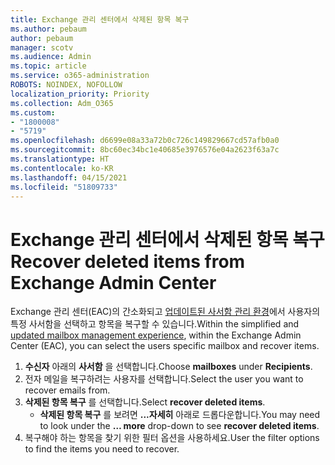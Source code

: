 ```yaml
---
title: Exchange 관리 센터에서 삭제된 항목 복구
ms.author: pebaum
author: pebaum
manager: scotv
ms.audience: Admin
ms.topic: article
ms.service: o365-administration
ROBOTS: NOINDEX, NOFOLLOW
localization_priority: Priority
ms.collection: Adm_O365
ms.custom:
- "1800008"
- "5719"
ms.openlocfilehash: d6699e08a33a72b0c726c149829667cd57afb0a0
ms.sourcegitcommit: 8bc60ec34bc1e40685e3976576e04a2623f63a7c
ms.translationtype: HT
ms.contentlocale: ko-KR
ms.lasthandoff: 04/15/2021
ms.locfileid: "51809733"
---
```

# <a name="recover-deleted-items-from-exchange-admin-center"></a><span data-ttu-id="49b21-102">Exchange 관리 센터에서 삭제된 항목 복구</span><span class="sxs-lookup"><span data-stu-id="49b21-102">Recover deleted items from Exchange Admin Center</span></span>

<span data-ttu-id="49b21-103">Exchange 관리 센터(EAC)의 간소화되고 [업데이트된 사서함 관리 환경](https://admin.exchange.microsoft.com/#/mailboxes)에서 사용자의 특정 사서함을 선택하고 항목을 복구할 수 있습니다.</span><span class="sxs-lookup"><span data-stu-id="49b21-103">Within the simplified and [updated mailbox management experience](https://admin.exchange.microsoft.com/#/mailboxes), within the Exchange Admin Center (EAC), you can select the users specific mailbox and recover items.</span></span>

1. <span data-ttu-id="49b21-104">**수신자** 아래의 **사서함** 을 선택합니다.</span><span class="sxs-lookup"><span data-stu-id="49b21-104">Choose **mailboxes** under **Recipients**.</span></span>
2. <span data-ttu-id="49b21-105">전자 메일을 복구하려는 사용자를 선택합니다.</span><span class="sxs-lookup"><span data-stu-id="49b21-105">Select the user you want to recover emails from.</span></span>
3. <span data-ttu-id="49b21-106">**삭제된 항목 복구** 를 선택합니다.</span><span class="sxs-lookup"><span data-stu-id="49b21-106">Select **recover deleted items**.</span></span>
    - <span data-ttu-id="49b21-107">**삭제된 항목 복구** 를 보려면 **...자세히** 아래로 드롭다운합니다.</span><span class="sxs-lookup"><span data-stu-id="49b21-107">You may need to look under the **… more** drop-down to see **recover deleted items**.</span></span>
4. <span data-ttu-id="49b21-108">복구해야 하는 항목을 찾기 위한 필터 옵션을 사용하세요.</span><span class="sxs-lookup"><span data-stu-id="49b21-108">User the filter options to find the items you need to recover.</span></span>
